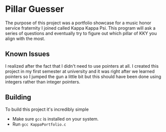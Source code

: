 # Pillar Guesser
The purpose of this project was a portfolio showcase for a music honor service fraternity I joined called Kappa Kappa Psi. This program will ask a series of questions and eventually try to figure out which pillar of KKY you align with the most.

## Known Issues
I realized after the fact that I didn't need to use pointers at all. I created this project in my first semester at university and it was right after we learned pointers so I jumped the gun a little bit but this should have been done using integers rather than integer pointers.

## Building
To build this project it's incredibly simple
- Make sure `gcc` is installed on your system.
- Run `gcc KappaPortfolio.c`